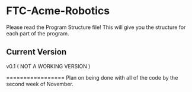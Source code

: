 FTC-Acme-Robotics
=================
Please read the Program Structure file! This will give you the structure for each part of the program.


Current Version
----------------
v0.1 ( NOT A WORKING VERSION )

=================
Plan on being done with all of the code by the second week of November.
